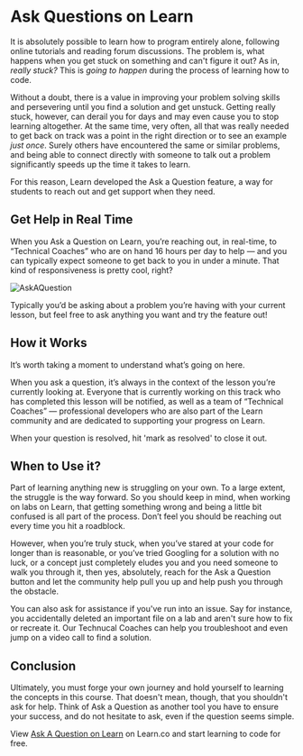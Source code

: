 # Ask Questions on Learn

It is absolutely possible to learn how to program entirely alone, following
online tutorials and reading forum discussions. The problem is, what happens
when you get stuck on something and can't figure it out? As in, _really stuck?_
This is _going to happen_ during the process of learning how to code.

Without a doubt, there is a value in improving your problem solving skills and
persevering until you find a solution and get unstuck. Getting really stuck,
however, can derail you for days and may even cause you to stop learning
altogether.  At the same time, very often, all that was really needed to get
back on track was a point in the right direction or to see an example _just
once_. Surely others have encountered the same or similar problems, and being
able to connect directly with someone to talk out a problem significantly speeds
up the time it takes to learn.

For this reason, Learn developed the Ask a Question feature, a way for students
to reach out and get support when they need.

## Get Help in Real Time

When you Ask a Question on Learn, you’re reaching out, in real-time, to 
“Technical Coaches” who are on hand 16 hours per day to help — and you can 
typically expect someone to get back to you in under a minute. That kind of 
responsiveness is pretty cool, right?

![AskAQuestion](https://curriculum-content.s3.amazonaws.com/intro-to-learn/AAQImage.png)

Typically you’d be asking about a problem you’re having with your current
lesson, but feel free to ask anything you want and try the feature out!

## How it Works

It’s worth taking a moment to understand what’s going on here.

When you ask a question, it’s always in the context of the lesson you’re
currently looking at. Everyone that is currently working on this track who has
completed this lesson will be notified, as well as a team of “Technical Coaches” 
— professional developers who are also part of the Learn community and
are dedicated to supporting your progress on Learn.

When your question is resolved, hit 'mark as resolved' to close it out.

## When to Use it?

Part of learning anything new is struggling on your own. To a large extent, the
struggle is the way forward. So you should keep in mind, when working on labs on
Learn, that getting something wrong and being a little bit confused is all part
of the process. Don’t feel you should be reaching out every time you hit a
roadblock.

However, when you’re truly stuck, when you’ve stared at your code for longer
than is reasonable, or you’ve tried Googling for a solution with no luck, or a
concept just completely eludes you and you need someone to walk you through it,
then yes, absolutely, reach for the Ask a Question button and let the community
help pull you up and help push you through the obstacle.  

You can also ask for assistance if you've run into an issue.  Say for instance,
you accidentally deleted an important file on a lab and aren't sure how to fix
or recreate it. Our Technucal Coaches can help you troubleshoot and even jump on a
video call to find a solution.

## Conclusion

Ultimately, you must forge your own journey and hold yourself to learning the
concepts in this course. That doesn't mean, though, that you shouldn't ask for
help. Think of Ask a Question as another tool you have to ensure your
success, and do not hesitate to ask, even if the question seems simple.

<p class='util--hide'>View <a href='https://learn.co/lessons/ask-a-question'>Ask
A Question on Learn</a> on Learn.co and start learning to code for free.</p>
